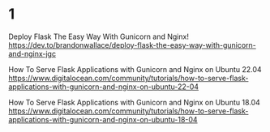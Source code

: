 
# 1

Deploy Flask The Easy Way With Gunicorn and Nginx! https://dev.to/brandonwallace/deploy-flask-the-easy-way-with-gunicorn-and-nginx-jgc

How To Serve Flask Applications with Gunicorn and Nginx on Ubuntu 22.04 https://www.digitalocean.com/community/tutorials/how-to-serve-flask-applications-with-gunicorn-and-nginx-on-ubuntu-22-04

How To Serve Flask Applications with Gunicorn and Nginx on Ubuntu 18.04 https://www.digitalocean.com/community/tutorials/how-to-serve-flask-applications-with-gunicorn-and-nginx-on-ubuntu-18-04
